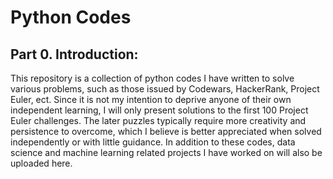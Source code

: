 # Python Codes

## Part 0. Introduction:

This repository is a collection of python codes I have written to solve various problems, such as those issued by Codewars, HackerRank, Project Euler, ect. Since it is not my intention to deprive anyone of their own independent learning, I will only present solutions to the first 100 Project Euler challenges. The later puzzles typically require more creativity and persistence to overcome, which I believe is better appreciated when solved independently or with little guidance. In addition to these codes, data science and machine learning related projects I have worked on will also be uploaded here.
